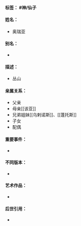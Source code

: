 #### 标签： #神/仙子
#### 姓名：
- 奥瑞亚
#### 别名：
- 
#### 描述：
- 丛山
#### 亲属关系：
- 父亲
- 母亲[[该亚]]
- 兄弟姐妹[[乌剌诺斯]]、[[蓬托斯]]
- 子女
- 配偶
#### 重要事件：
- 
#### 不同版本：
- 
#### 艺术作品：
- 
#### 后世引用：
- 